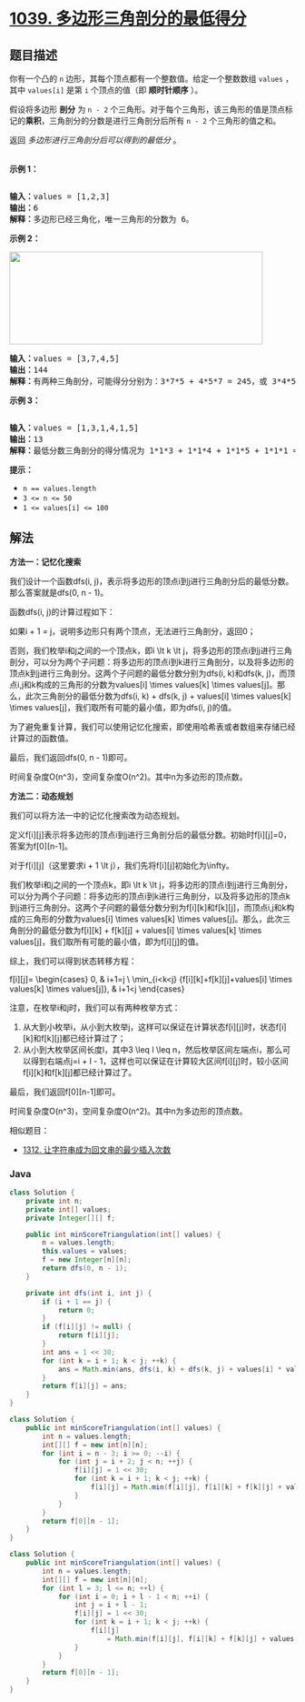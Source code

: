 # [1039. 多边形三角剖分的最低得分](https://leetcode.cn/problems/minimum-score-triangulation-of-polygon)

## 题目描述

<p>你有一个凸的<meta charset="UTF-8" />&nbsp;<code>n</code>&nbsp;边形，其每个顶点都有一个整数值。给定一个整数数组<meta charset="UTF-8" />&nbsp;<code>values</code>&nbsp;，其中<meta charset="UTF-8" />&nbsp;<code>values[i]</code>&nbsp;是第 <code>i</code> 个顶点的值（即 <strong>顺时针顺序</strong> ）。</p>

<p>假设将多边形 <strong>剖分</strong>&nbsp;为 <code>n - 2</code>&nbsp;个三角形。对于每个三角形，该三角形的值是顶点标记的<strong>乘积</strong>，三角剖分的分数是进行三角剖分后所有 <code>n - 2</code>&nbsp;个三角形的值之和。</p>

<p>返回 <em>多边形进行三角剖分后可以得到的最低分</em> 。<br />
&nbsp;</p>

<ol>
</ol>

<p><strong>示例 1：</strong></p>

<p><img alt="" src="https://gcore.jsdelivr.net/gh/doocs/leetcode@main/solution/1000-1099/1039.Minimum%20Score%20Triangulation%20of%20Polygon/images/shape1.jpg" /></p>

<pre>
<strong>输入：</strong>values = [1,2,3]
<strong>输出：</strong>6
<strong>解释：</strong>多边形已经三角化，唯一三角形的分数为 6。
</pre>

<p><strong>示例 2：</strong></p>

<p><img alt="" src="https://gcore.jsdelivr.net/gh/doocs/leetcode@main/solution/1000-1099/1039.Minimum%20Score%20Triangulation%20of%20Polygon/images/shape2.jpg" style="height: 163px; width: 446px;" /></p>

<pre>
<strong>输入：</strong>values = [3,7,4,5]
<strong>输出：</strong>144
<strong>解释：</strong>有两种三角剖分，可能得分分别为：3*7*5 + 4*5*7 = 245，或 3*4*5 + 3*4*7 = 144。最低分数为 144。
</pre>

<p><strong>示例 3：</strong></p>

<p><img alt="" src="https://gcore.jsdelivr.net/gh/doocs/leetcode@main/solution/1000-1099/1039.Minimum%20Score%20Triangulation%20of%20Polygon/images/shape3.jpg" /></p>

<pre>
<strong>输入：</strong>values = [1,3,1,4,1,5]
<strong>输出：</strong>13
<strong>解释：</strong>最低分数三角剖分的得分情况为 1*1*3 + 1*1*4 + 1*1*5 + 1*1*1 = 13。
</pre>

<p><strong>提示：</strong></p>

<ul>
	<li><code>n == values.length</code></li>
	<li><code>3 &lt;= n &lt;= 50</code></li>
	<li><code>1 &lt;= values[i] &lt;= 100</code></li>
</ul>

## 解法

**方法一：记忆化搜索**

我们设计一个函数dfs(i, j)，表示将多边形的顶点i到j进行三角剖分后的最低分数。那么答案就是dfs(0, n - 1)。

函数dfs(i, j)的计算过程如下：

如果i + 1 = j，说明多边形只有两个顶点，无法进行三角剖分，返回0；

否则，我们枚举i和j之间的一个顶点k，即i \lt k \lt j，将多边形的顶点i到j进行三角剖分，可以分为两个子问题：将多边形的顶点i到k进行三角剖分，以及将多边形的顶点k到j进行三角剖分。这两个子问题的最低分数分别为dfs(i, k)和dfs(k, j)，而顶点i,j和k构成的三角形的分数为values[i] \times values[k] \times values[j]。那么，此次三角剖分的最低分数为dfs(i, k) + dfs(k, j) + values[i] \times values[k] \times values[j]，我们取所有可能的最小值，即为dfs(i, j)的值。

为了避免重复计算，我们可以使用记忆化搜索，即使用哈希表或者数组来存储已经计算过的函数值。

最后，我们返回dfs(0, n - 1)即可。

时间复杂度O(n^3)，空间复杂度O(n^2)。其中n为多边形的顶点数。

**方法二：动态规划**

我们可以将方法一中的记忆化搜索改为动态规划。

定义f[i][j]表示将多边形的顶点i到j进行三角剖分后的最低分数。初始时f[i][j]=0，答案为f[0][n-1]。

对于f[i][j]（这里要求i + 1 \lt j），我们先将f[i][j]初始化为\infty。

我们枚举i和j之间的一个顶点k，即i \lt k \lt j，将多边形的顶点i到j进行三角剖分，可以分为两个子问题：将多边形的顶点i到k进行三角剖分，以及将多边形的顶点k到j进行三角剖分。这两个子问题的最低分数分别为f[i][k]和f[k][j]，而顶点i,j和k构成的三角形的分数为values[i] \times values[k] \times values[j]。那么，此次三角剖分的最低分数为f[i][k] + f[k][j] + values[i] \times values[k] \times values[j]，我们取所有可能的最小值，即为f[i][j]的值。

综上，我们可以得到状态转移方程：


f[i][j]=
\begin{cases}
0, & i+1=j \\
\min_{i<k<j} \{f[i][k]+f[k][j]+values[i] \times values[k] \times values[j]\}, & i+1<j
\end{cases}


注意，在枚举i和j时，我们可以有两种枚举方式：

1. 从大到小枚举i，从小到大枚举j，这样可以保证在计算状态f[i][j]时，状态f[i][k]和f[k][j]都已经计算过了；
1. 从小到大枚举区间长度l，其中3 \leq l \leq n，然后枚举区间左端点i，那么可以得到右端点j=i + l - 1，这样也可以保证在计算较大区间f[i][j]时，较小区间f[i][k]和f[k][j]都已经计算过了。

最后，我们返回f[0][n-1]即可。

时间复杂度O(n^3)，空间复杂度O(n^2)。其中n为多边形的顶点数。

相似题目：

-   [1312. 让字符串成为回文串的最少插入次数](/solution/1300-1399/1312.Minimum%20Insertion%20Steps%20to%20Make%20a%20String%20Palindrome/README.md)

### **Java**

```java
class Solution {
    private int n;
    private int[] values;
    private Integer[][] f;

    public int minScoreTriangulation(int[] values) {
        n = values.length;
        this.values = values;
        f = new Integer[n][n];
        return dfs(0, n - 1);
    }

    private int dfs(int i, int j) {
        if (i + 1 == j) {
            return 0;
        }
        if (f[i][j] != null) {
            return f[i][j];
        }
        int ans = 1 << 30;
        for (int k = i + 1; k < j; ++k) {
            ans = Math.min(ans, dfs(i, k) + dfs(k, j) + values[i] * values[k] * values[j]);
        }
        return f[i][j] = ans;
    }
}
```

```java
class Solution {
    public int minScoreTriangulation(int[] values) {
        int n = values.length;
        int[][] f = new int[n][n];
        for (int i = n - 3; i >= 0; --i) {
            for (int j = i + 2; j < n; ++j) {
                f[i][j] = 1 << 30;
                for (int k = i + 1; k < j; ++k) {
                    f[i][j] = Math.min(f[i][j], f[i][k] + f[k][j] + values[i] * values[k] * values[j]);
                }
            }
        }
        return f[0][n - 1];
    }
}
```

```java
class Solution {
    public int minScoreTriangulation(int[] values) {
        int n = values.length;
        int[][] f = new int[n][n];
        for (int l = 3; l <= n; ++l) {
            for (int i = 0; i + l - 1 < n; ++i) {
                int j = i + l - 1;
                f[i][j] = 1 << 30;
                for (int k = i + 1; k < j; ++k) {
                    f[i][j]
                        = Math.min(f[i][j], f[i][k] + f[k][j] + values[i] * values[k] * values[j]);
                }
            }
        }
        return f[0][n - 1];
    }
}
```
